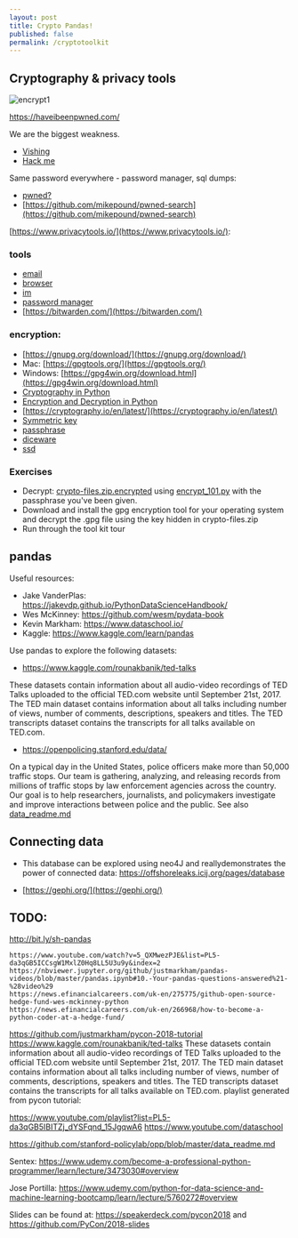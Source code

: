 ```yaml
---
layout: post
title: Crypto Pandas!
published: false
permalink: /cryptotoolkit
---
```


## Cryptography & privacy tools

![encrypt1](/sh/assets/images/encrypt1.png?raw=true)

https://haveibeenpwned.com/

We are the biggest weakness.

*    [Vishing](https://youtu.be/bjYhmX_OUQQ?t=111)  
*    [Hack me](https://www.youtube.com/watch?v=bjYhmX_OUQQ&feature=youtu.be&t=280)

Same password everywhere - password manager, sql dumps:

*   [pwned?](https://youtu.be/hhUb5iknVJs)
*    [https://github.com/mikepound/pwned-search](https://github.com/mikepound/pwned-search)

[https://www.privacytools.io/](https://www.privacytools.io/):

### tools

*    [email](https://www.privacytools.io/providers/email/)
*    [browser](https://www.privacytools.io/browsers/)
*    [im](https://www.privacytools.io/software/im/)
*    [password manager](https://www.privacytools.io/software/passwords/)
*    [https://bitwarden.com/](https://bitwarden.com/)

### encryption:

*    [https://gnupg.org/download/](https://gnupg.org/download/)
*    Mac:  [https://gpgtools.org/](https://gpgtools.org/)
*    Windows: [https://gpg4win.org/download.html](https://gpg4win.org/download.html)
*    [Cryptography in Python](https://youtu.be/UsdPAkB77PQ)
*    [Encryption and Decryption in Python](https://nitratine.net/blog/post/encryption-and-decryption-in-python/#encrypting-and-decrypting-files)
*    [https://cryptography.io/en/latest/](https://cryptography.io/en/latest/)
*    [Symmetric key](https://en.wikipedia.org/wiki/Symmetric-key_algorithm)
*    [passphrase](https://en.wikipedia.org/wiki/Passphrase)
*    [diceware](http://world.std.com/~reinhold/diceware.html)
*    [ssd](https://ssd.eff.org/)

### Exercises

*    Decrypt: [crypto-files.zip.encrypted](https://minhaskamal.github.io/DownGit/#/home?url=https://github.com/halkypi/sh/blob/gh-pages/assets/code/crypto-files.zip.encrypted) using [encrypt_101.py](https://minhaskamal.github.io/DownGit/#/home?url=https://github.com/halkypi/sh/blob/gh-pages/assets/code/encrypt_101.py) with the passphrase you've been given.
*    Download and install the gpg encryption tool for your operating system and decrypt the .gpg file using the key hidden in crypto-files.zip
*    Run through the tool kit tour

## pandas

Useful resources:

*    Jake VanderPlas:  https://jakevdp.github.io/PythonDataScienceHandbook/
*    Wes McKinney:  https://github.com/wesm/pydata-book 
*    Kevin Markham: https://www.dataschool.io/
*    Kaggle: https://www.kaggle.com/learn/pandas

Use pandas to explore the following datasets:

*    https://www.kaggle.com/rounakbanik/ted-talks

These datasets contain information about all audio-video recordings of TED Talks uploaded to the official TED.com website until September 21st, 2017. The TED main dataset contains information about all talks including number of views, number of comments, descriptions, speakers and titles. The TED transcripts dataset contains the transcripts for all talks available on TED.com.

*    https://openpolicing.stanford.edu/data/

On a typical day in the United States, police officers make more than 50,000 traffic stops. Our team is gathering, analyzing, and releasing records from millions of traffic stops by law enforcement agencies across the country. Our goal is to help researchers, journalists, and policymakers investigate and improve interactions between police and the public.  See also [data_readme.md](https://github.com/stanford-policylab/opp/blob/master/data_readme.md)

## Connecting data

*    This database can be explored using neo4J and reallydemonstrates the power of connected data:  https://offshoreleaks.icij.org/pages/database

*    [https://gephi.org/](https://gephi.org/)


## TODO:

http://bit.ly/sh-pandas

~~~~~~~~~~~~~~~~~~~~~~~~
https://www.youtube.com/watch?v=5_QXMwezPJE&list=PL5-da3qGB5ICCsgW1MxlZ0Hq8LL5U3u9y&index=2
https://nbviewer.jupyter.org/github/justmarkham/pandas-videos/blob/master/pandas.ipynb#10.-Your-pandas-questions-answered%21-%28video%29
https://news.efinancialcareers.com/uk-en/275775/github-open-source-hedge-fund-wes-mckinney-python
https://news.efinancialcareers.com/uk-en/266968/how-to-become-a-python-coder-at-a-hedge-fund/
~~~~~~~~~~~~~~~~~~~~~~~~~


https://github.com/justmarkham/pycon-2018-tutorial
https://www.kaggle.com/rounakbanik/ted-talks
These datasets contain information about all audio-video recordings of TED Talks uploaded to the official TED.com website until September 21st, 2017. The TED main dataset contains information about all talks including number of views, number of comments, descriptions, speakers and titles. The TED transcripts dataset contains the transcripts for all talks available on TED.com.
playlist generated from pycon tutorial:  

https://www.youtube.com/playlist?list=PL5-da3qGB5IBITZj_dYSFqnd_15JgqwA6
https://www.youtube.com/dataschool

https://github.com/stanford-policylab/opp/blob/master/data_readme.md

Sentex:  https://www.udemy.com/become-a-professional-python-programmer/learn/lecture/3473030#overview

Jose Portilla:  https://www.udemy.com/python-for-data-science-and-machine-learning-bootcamp/learn/lecture/5760272#overview


Slides can be found at: https://speakerdeck.com/pycon2018 and https://github.com/PyCon/2018-slides


